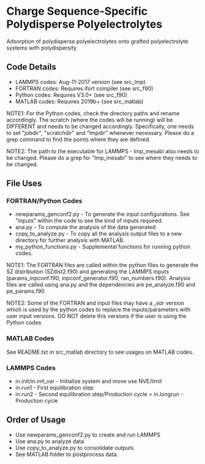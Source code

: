 # Charge Sequence-Specific Polydisperse Polyelectrolytes

Adsorption of polydisperse polyelectrolytes onto grafted polyelectrolyte systems with polydispersity

## Code Details

- LAMMPS codes: Aug-11-2017 version (see src_lmp) 
- FORTRAN codes: Requires ifort compiler (see src_f90)
- Python codes: Requires V3.0+ (see src_f90)
- MATLAB codes: Requires 2019b+ (see src_matlab)

NOTE1: For the Python codes, check the directory paths and rename accordingly. The scratch (where the codes will be running) will be DIFFERENT and needs to be changed accordingly. Specifically, one needs to set "jobdir", "scratchdir" and "lmpdir" whenever necessary. Please do a grep command to find the points where they are defined. 

NOTE2: The path to the executable for LAMMPS - lmp_mesabi also needs to be changed. Please do a grep for "lmp_mesabi" to see where they needs to be changed. 

## File Uses

### FORTRAN/Python Codes

- newparams_genconf2.py - To generate the input configurations. See "Inputs" within the code to see the kind of inputs required.
- ana.py - To compute the analysis of the data generated.
- copy_to_analyze.py - To copy all the analysis output files to a new directory for further analysis with MATLAB. 
- my_python_functions.py - Supplemental functions for running python codes.

NOTE1: The FORTRAN files are called within the python files to generate the SZ distribution (SZdist2.f90) and generating the LAMMPS inputs (params_inpconf.f90, inpconf_generator.f90, ran_numbers.f90). Analysis files are called using ana.py and the dependencies are pe_analyze.f90 and pe_params.f90

NOTE2: Some of the FORTRAN and input files may have a *_var* version which is used by the python codes to replace the inputs/parameters with user input versions. DO NOT delete this versions if the user is using the Python codes

### MATLAB Codes
See README.txt in src_matlab directory to see usages on MATLAB codes.

### LAMMPS Codes
- in.init/in.init_var - Initialize system and move use NVE/limit
- in.run1 - First equilibration step
- in.run2 - Second equilibration step/Production cycle
= in.longrun - Production cycle

## Order of Usage

- Use newparams_genconf2.py to create and run LAMMPS
- Use ana.py to analyze data
- Use copy_to_analyze.py to consolidate outputs
- See MATLAB folder to postprocess data.
